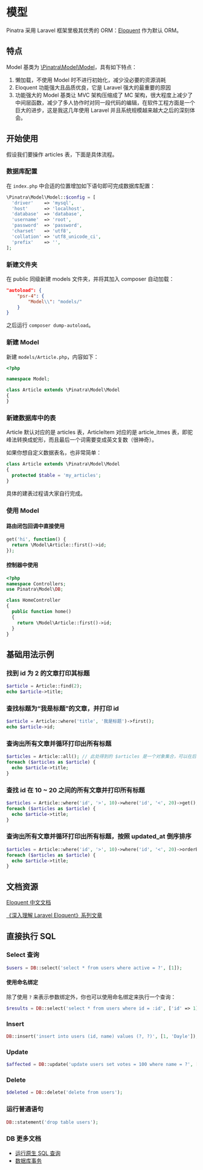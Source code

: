 # 模型

Pinatra 采用 Laravel 框架里极其优秀的 ORM：[Eloquent](https://github.com/Illuminate/Database/) 作为默认 ORM。

## 特点

Model 基类为 [\Pinatra\Model\Model](https://github.com/Pinatra/Pinatra/blob/master/src/Model/Model.php)，具有如下特点：

1. 懒加载，不使用 Model 时不进行初始化，减少没必要的资源消耗
2. Eloquent 功能强大且品质优良，它是 Laravel 强大的最重要的原因
3. 功能强大的 Model 基类让 MVC 架构压缩成了 MC 架构，很大程度上减少了中间层函数，减少了多人协作时对同一段代码的编辑，在软件工程方面是一个巨大的进步，这是我这几年使用 Laravel 并且系统规模越来越大之后的深刻体会。

## 开始使用

假设我们要操作 articles 表，下面是具体流程。

### 数据库配置

在 `index.php` 中合适的位置增加如下语句即可完成数据库配置：

```php
\Pinatra\Model\Model::$config = [
  'driver'    => 'mysql',
  'host'      => 'localhost',
  'database'  => 'database',
  'username'  => 'root',
  'password'  => 'password',
  'charset'   => 'utf8',
  'collation' => 'utf8_unicode_ci',
  'prefix'    => '',
];
```

### 新建文件夹

在 public 同级新建 models 文件夹，并将其加入 composer 自动加载：

```json
"autoload": {
    "psr-4": {
        "Model\\": "models/"
    }
}
```

之后运行 `composer dump-autoload`。

### 新建 Model

新建 `models/Article.php`，内容如下：

```php
<?php

namespace Model;

class Article extends \Pinatra\Model\Model
{
}
```

### 新建数据库中的表

Article 默认对应的是 articles 表，ArticleItem 对应的是 article_itmes 表，即驼峰法转换成蛇形，而且最后一个词需要变成英文复数（很神奇）。

如果你想自定义数据表名，也非常简单：

```php
class Article extends \Pinatra\Model\Model
{
  protected $table = 'my_articles';
}
```

具体的建表过程请大家自行完成。

### 使用 Model

#### 路由闭包回调中直接使用

```php
get('hi', function() {
  return \Model\Article::first()->id;
});
```

#### 控制器中使用

```php
<?php
namespace Controllers;
use Pinatra\Model\DB;

class HomeController
{
  public function home()
  {
    return \Model\Article::first()->id;
  }
}
```


## 基础用法示例

### 找到 id 为 2 的文章打印其标题

```php
$article = Article::find(2);
echo $article->title;
```

### 查找标题为“我是标题”的文章，并打印 id

```php
$article = Article::where('title', '我是标题')->first();
echo $article->id;
```

### 查询出所有文章并循环打印出所有标题

```php
$articles = Article::all(); // 此处得到的 $articles 是一个对象集合，可以在后面加上 '->toArray()' 变成多维数组。
foreach ($articles as $article) {
  echo $article->title;
}
```

### 查找 id 在 10 ~ 20 之间的所有文章并打印所有标题

```php
$articles = Article::where('id', '>', 10)->where('id', '<', 20)->get();
foreach ($articles as $article) {
  echo $article->title;
}
```

### 查询出所有文章并循环打印出所有标题，按照 updated_at 倒序排序

```php
$articles = Article::where('id', '>', 10)->where('id', '<', 20)->orderBy('updated_at', 'desc')->get();
foreach ($articles as $article) {
  echo $article->title;
}
```

## 文档资源

[Eloquent 中文文档](https://laravel-china.org/docs/laravel/5.6/eloquent/1403)

[《深入理解 Laravel Eloquent》系列文章](https://lvwenhan.com/laravel/421.html)

## 直接执行 SQL

### Select 查询

```php
$users = DB::select('select * from users where active = ?', [1]);
```

#### 使用命名绑定

除了使用 `?` 来表示参数绑定外，你也可以使用命名绑定来执行一个查询：

```php
$results = DB::select('select * from users where id = :id', ['id' => 1]);
```

### Insert

```php
DB::insert('insert into users (id, name) values (?, ?)', [1, 'Dayle']);
```

### Update

```php
$affected = DB::update('update users set votes = 100 where name = ?', ['John']);
```

### Delete

```php
$deleted = DB::delete('delete from users');
```

### 运行普通语句

```php
DB::statement('drop table users');
```

### DB 更多文档

* [运行原生 SQL 查询](https://laravel-china.org/docs/laravel/5.6/database/1397#running-queries)
* [数据库事务](https://laravel-china.org/docs/laravel/5.6/database/1397#database-transactions)